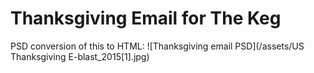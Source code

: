 # Thanksgiving Email for The Keg
PSD conversion of this to HTML:
![Thanksgiving email PSD](/assets/US Thanksgiving E-blast_2015[1].jpg)
